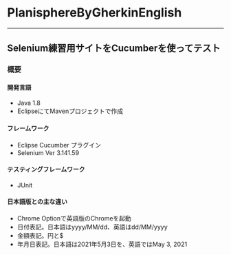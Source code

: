 # PlanisphereByGherkinEnglish
***
## Selenium練習用サイトをCucumberを使ってテスト
### 概要
#### 開発言語
* Java 1.8
* EclipseにてMavenプロジェクトで作成
#### フレームワーク
* Eclipse Cucumber プラグイン
* Selenium Ver 3.141.59
#### テスティングフレームワーク
* JUnit
#### 日本語版との主な違い
* Chrome Optionで英語版のChromeを起動
* 日付表記。日本語はyyyy/MM/dd、英語はdd/MM/yyyy
* 金額表記。円と$
* 年月日表記。日本語は2021年5月3日を、英語ではMay 3, 2021
